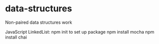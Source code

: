 # data-structures
Non-paired data structures work

JavaScript LinkedList:
npm init to set up package
npm install mocha
npm install chai
